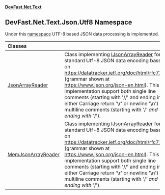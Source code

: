 #### [DevFast.Net.Text](index.md 'index')

## DevFast.Net.Text.Json.Utf8 Namespace

Under this [namespace](https://docs.microsoft.com/en-us/dotnet/csharp/language-reference/keywords/namespace 'https://docs.microsoft.com/en-us/dotnet/csharp/language-reference/keywords/namespace') UTF-8 based JSON data processing is implemented.

| Classes | |
| :--- | :--- |
| [JsonArrayReader](DevFast.Net.Text.Json.Utf8.JsonArrayReader.md 'DevFast.Net.Text.Json.Utf8.JsonArrayReader') | Class implementing [IJsonArrayReader](DevFast.Net.Text.Json.IJsonArrayReader.md 'DevFast.Net.Text.Json.IJsonArrayReader') for standard Utf-8 JSON data encoding based on https://datatracker.ietf.org/doc/html/rfc7159 (grammar shown at https://www.json.org/json-en.html).   This implementation support both single line comments (starting with '//' and ending in either Carriage return '\r' or newline '\n') and multiline comments (starting with '/*' and ending with '*/'). |
| [MemJsonArrayReader](DevFast.Net.Text.Json.Utf8.MemJsonArrayReader.md 'DevFast.Net.Text.Json.Utf8.MemJsonArrayReader') | Class implementing [IJsonArrayReader](DevFast.Net.Text.Json.IJsonArrayReader.md 'DevFast.Net.Text.Json.IJsonArrayReader') for standard Utf-8 JSON data encoding based on https://datatracker.ietf.org/doc/html/rfc7159 (grammar shown at https://www.json.org/json-en.html).   This implementation support both single line comments (starting with '//' and ending in either Carriage return '\r' or newline '\n') and multiline comments (starting with '/*' and ending with '*/'). |
